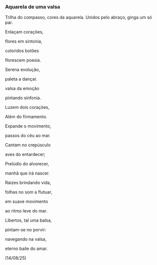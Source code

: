 ### Aquarela de uma valsa

Trilha do compasso,cores da aquarela.Unidos pelo abraço,ginga um só par.

Enlaçam corações,

flores em sintonia,

coloridos botões

florescem poesia.

Serena evolução,

paleta a dançar.

valsa da emoção

pintando sinfonia.

Luzem dois corações,

Além do firmamento.

Expande o movimento,

passos do céu ao mar.

Cantam no crepúsculo

aves do entardecer;

Prelúdio do alvorecer,

manhã que irá nascer.

Raízes brindando vida,

folhas no som a flutuar,

em suave movimento

ao ritmo leve do mar.

Libertos, tal uma balsa,

pintam-se no porvir:

navegando na valsa,

eterno baile do amar.

(14/08/25)